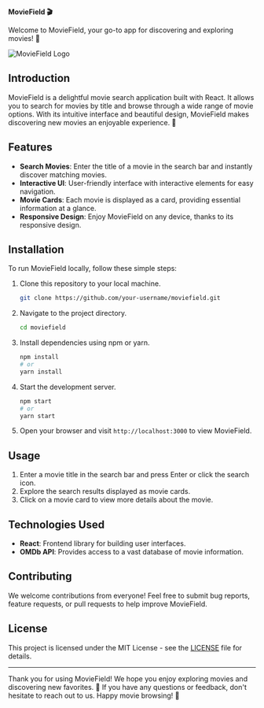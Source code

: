 **MovieField 🎬**

Welcome to MovieField, your go-to app for discovering and exploring movies! 🍿

![MovieField Logo](https://example.com/moviefield-logo.png)

## Introduction

MovieField is a delightful movie search application built with React. It allows you to search for movies by title and browse through a wide range of movie options. With its intuitive interface and beautiful design, MovieField makes discovering new movies an enjoyable experience. 🌟

## Features

- **Search Movies**: Enter the title of a movie in the search bar and instantly discover matching movies.
- **Interactive UI**: User-friendly interface with interactive elements for easy navigation.
- **Movie Cards**: Each movie is displayed as a card, providing essential information at a glance.
- **Responsive Design**: Enjoy MovieField on any device, thanks to its responsive design.

## Installation

To run MovieField locally, follow these simple steps:

1. Clone this repository to your local machine.
   ```bash
   git clone https://github.com/your-username/moviefield.git
   ```
2. Navigate to the project directory.
   ```bash
   cd moviefield
   ```
3. Install dependencies using npm or yarn.
   ```bash
   npm install
   # or
   yarn install
   ```
4. Start the development server.
   ```bash
   npm start
   # or
   yarn start
   ```
5. Open your browser and visit `http://localhost:3000` to view MovieField.

## Usage

1. Enter a movie title in the search bar and press Enter or click the search icon.
2. Explore the search results displayed as movie cards.
3. Click on a movie card to view more details about the movie.

## Technologies Used

- **React**: Frontend library for building user interfaces.
- **OMDb API**: Provides access to a vast database of movie information.

## Contributing

We welcome contributions from everyone! Feel free to submit bug reports, feature requests, or pull requests to help improve MovieField.

## License

This project is licensed under the MIT License - see the [LICENSE](LICENSE) file for details.

---

Thank you for using MovieField! We hope you enjoy exploring movies and discovering new favorites. 🎉 If you have any questions or feedback, don't hesitate to reach out to us. Happy movie browsing! 🚀